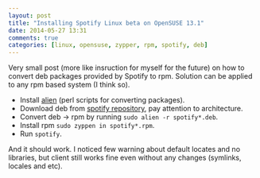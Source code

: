 ```yaml
---
layout: post
title: "Installing Spotify Linux beta on OpenSUSE 13.1"
date: 2014-05-27 13:31
comments: true
categories: [linux, opensuse, zypper, rpm, spotify, deb]
---
```


Very small post (more like insruction for myself for the future) on how to convert deb packages provided by Spotify to rpm.
Solution can be applied to any rpm based system (I think so).

* Install [alien](http://software.opensuse.org/package/alien) (perl scripts for converting packages).
* Download deb from [spotify repository](http://repository.spotify.com/pool/non-free/s/spotify/), pay attention to architecture.
* Convert deb -> rpm by running `sudo alien -r spotify*.deb`.
* Install rpm `sudo zyppen in spotify*.rpm`.
* Run `spotify`.

And it should work.
I noticed few warning about default locates and no libraries, but client still works fine even without any changes (symlinks, locales and etc).
